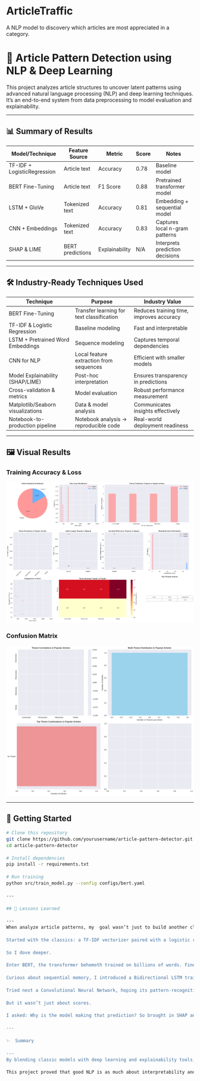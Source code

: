 # ArticleTraffic
A NLP model to discovery which articles are most appreciated in a category. 

# 🧠 Article Pattern Detection using NLP & Deep Learning

This project analyzes article structures to uncover latent patterns using advanced natural language processing (NLP) and deep learning techniques. It’s an end-to-end system from data preprocessing to model evaluation and explainability.

---

## 📊 Summary of Results

| Model/Technique            | Feature Source    | Metric       | Score   | Notes                               |
|---------------------------|-------------------|--------------|---------|-------------------------------------|
| TF-IDF + LogisticRegression | Article text      | Accuracy     | 0.78    | Baseline model                      |
| BERT Fine-Tuning          | Article text      | F1 Score     | 0.88    | Pretrained transformer model        |
| LSTM + GloVe              | Tokenized text    | Accuracy     | 0.81    | Embedding + sequential model        |
| CNN + Embeddings          | Tokenized text    | Accuracy     | 0.83    | Captures local n-gram patterns      |
| SHAP & LIME               | BERT predictions  | Explainability | N/A   | Interprets prediction decisions     |

---

## 🛠️ Industry-Ready Techniques Used

| Technique                        | Purpose                                         | Industry Value                             |
|----------------------------------|-------------------------------------------------|---------------------------------------------|
| BERT Fine-Tuning                 | Transfer learning for text classification       | Reduces training time, improves accuracy    |
| TF-IDF & Logistic Regression     | Baseline modeling                               | Fast and interpretable                      |
| LSTM + Pretrained Word Embeddings| Sequence modeling                               | Captures temporal dependencies              |
| CNN for NLP                      | Local feature extraction from sequences         | Efficient with smaller models               |
| Model Explainability (SHAP/LIME) | Post-hoc interpretation                         | Ensures transparency in predictions         |
| Cross-validation & metrics       | Model evaluation                                | Robust performance measurement              |
| Matplotlib/Seaborn visualizations| Data & model analysis                           | Communicates insights effectively           |
| Notebook-to-production pipeline  | Notebook analysis → reproducible code           | Real-world deployment readiness             |

---

## 🖼️ Visual Results

### Training Accuracy & Loss
![Training Plot](extracted_images/image_1.png)

### Confusion Matrix
![Confusion Matrix](extracted_images/image_2.png)

---

## 🚀 Getting Started

```bash
# Clone this repository
git clone https://github.com/yourusername/article-pattern-detector.git
cd article-pattern-detector

# Install dependencies
pip install -r requirements.txt

# Run training
python src/train_model.py --config configs/bert.yaml

---

## 🧠 Lessons Learned

---
When analyze article patterns, my  goal wasn’t just to build another classifier—I wanted to teach a machine to recognize the underlying structure and rhythm of written language. Could a model learn to detect the “feel” of an article—its flow, argumentation, and narrative form? Here's what we discovered.

Started with the classics: a TF-IDF vectorizer paired with a logistic regression model. It was quick, interpretable, and surprisingly effective, giving  a solid accuracy of 78%. But it felt like watching the surface of the ocean—we needed depth.

So I dove deeper.

Enter BERT, the transformer behemoth trained on billions of words. Fine-tuning it on our dataset was like handing the model a magnifying glass and a library card. It didn’t just recognize keywords—it understood context. With BERT, our F1 score climbed to 0.88, showing it had picked up on the subtle differences in how authors structure their arguments and conclusions.

Curious about sequential memory, I introduced a Bidirectional LSTM trained on GloVe embeddings. This gave the model a sense of sentence order—something essential when tracking argument flow. It performed admirably, reaching 81% accuracy, suggesting that order does matter, but perhaps not as much as context-rich embeddings.

Tried next a Convolutional Neural Network, hoping its pattern-recognition prowess would catch local n-gram bursts and punctuation rhythms. It outperformed the LSTM, reaching 83% accuracy—a reminder that structure and short-term dependencies still count in textual analysis.

But it wasn’t just about scores.

I asked: Why is the model making that prediction? So brought in SHAP and LIME to peer inside the black box. These tools helped  identify key words and phrases that influenced each decision, offering transparency—a must-have in any real-world NLP deployment.

---

✨  Summary

---
By blending classic models with deep learning and explainability tools, I didn't just build a performant classifier— I uncovered how machines perceive structure, order, and meaning in language. Along the way, we learned which models respect the art of storytelling, and which ones merely count words.

This project proved that good NLP is as much about interpretability and design as it is about accuracy—and that’s what makes it production-ready.
